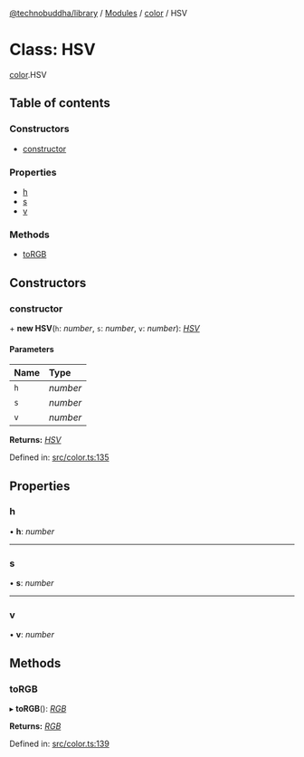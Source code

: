 [@technobuddha/library](../..) / [Modules](../Modules.md) / [color](../modules/color.md) / HSV

# Class: HSV

[color](../modules/color.md).HSV

## Table of contents

### Constructors

- [constructor](color.hsv.md#constructor)

### Properties

- [h](color.hsv.md#h)
- [s](color.hsv.md#s)
- [v](color.hsv.md#v)

### Methods

- [toRGB](color.hsv.md#torgb)

## Constructors

### constructor

\+ **new HSV**(`h`: *number*, `s`: *number*, `v`: *number*): [*HSV*](color.hsv.md)

#### Parameters

| Name | Type |
| :------ | :------ |
| `h` | *number* |
| `s` | *number* |
| `v` | *number* |

**Returns:** [*HSV*](color.hsv.md)

Defined in: [src/color.ts:135](../../src/color.ts#L135)

## Properties

### h

• **h**: *number*

___

### s

• **s**: *number*

___

### v

• **v**: *number*

## Methods

### toRGB

▸ **toRGB**(): [*RGB*](color.rgb.md)

**Returns:** [*RGB*](color.rgb.md)

Defined in: [src/color.ts:139](../../src/color.ts#L139)
